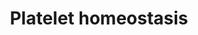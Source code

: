 ---
annotations:
- type: Pathway Ontology
  value: regulatory pathway
- type: Pathway Ontology
  value: homeostasis pathway
authors:
- MaintBot
- Egonw
- ReactomeTeam
- Anwesha
- Ryanmiller
description: 'Under normal conditions the vascular endothelium supports vasodilation,
  inhibits platelet adhesion and activation, suppresses coagulation, enhances fibrin
  cleavage and is anti-inflammatory in character. Under acute vascular trauma, vasoconstrictor
  mechanisms predominate and the endothelium becomes prothrombotic, procoagulatory
  and proinflammatory in nature. This is achieved by a reduction of endothelial dilating
  agents: adenosine, NO and prostacyclin; and by the direct action of ADP, serotonin
  and thromboxane on vascular smooth muscle cells to elicit their contraction (Becker
  et al. 2000).   Cyclooxygenase-2 (COX-2) and endothelial nitric oxide synthase (eNOS)
  are primarily expressed in endothelial cells. Both are important regulators of vascular
  function. Under normal conditions, laminar flow induces vascular endothelial COX-2
  expression and synthesis of Prostacyclin (PGI2) which in turn stimulates endothelial
  Nitric Oxide Synthase (eNOS) activity. PGI2 and NO both oppose platelet activation
  and aggregation, as does the CD39 ecto-ADPase, which decreases platelet activation
  and recruitment by metabolizing platelet-released ADP.   View original pathway at
  [http://www.reactome.org/PathwayBrowser/#DIAGRAM=418346 Reactome].'
last-edited: 2021-01-25
organisms:
- Homo sapiens
redirect_from:
- /index.php/Pathway:WP1885
- /instance/WP1885
schema-jsonld:
- '@context': https://schema.org/
  '@id': https://wikipathways.github.io/pathways/WP1885.html
  '@type': Dataset
  creator:
    '@type': Organization
    name: WikiPathways
  description: 'Under normal conditions the vascular endothelium supports vasodilation,
    inhibits platelet adhesion and activation, suppresses coagulation, enhances fibrin
    cleavage and is anti-inflammatory in character. Under acute vascular trauma, vasoconstrictor
    mechanisms predominate and the endothelium becomes prothrombotic, procoagulatory
    and proinflammatory in nature. This is achieved by a reduction of endothelial
    dilating agents: adenosine, NO and prostacyclin; and by the direct action of ADP,
    serotonin and thromboxane on vascular smooth muscle cells to elicit their contraction
    (Becker et al. 2000).   Cyclooxygenase-2 (COX-2) and endothelial nitric oxide
    synthase (eNOS) are primarily expressed in endothelial cells. Both are important
    regulators of vascular function. Under normal conditions, laminar flow induces
    vascular endothelial COX-2 expression and synthesis of Prostacyclin (PGI2) which
    in turn stimulates endothelial Nitric Oxide Synthase (eNOS) activity. PGI2 and
    NO both oppose platelet activation and aggregation, as does the CD39 ecto-ADPase,
    which decreases platelet activation and recruitment by metabolizing platelet-released
    ADP.   View original pathway at [http://www.reactome.org/PathwayBrowser/#DIAGRAM=418346
    Reactome].'
  keywords:
  - GMP
  - 'ATP2A1 '
  - 'APOB(28-4563) '
  - 'ATP2B1 '
  - 'SLC8A2 '
  - Na+
  - LDL:LRP8
  - 'ORAI1 '
  - type 1
  - NADPH
  - 'PTPN11 '
  - Guanylate cyclase,
  - 'GNG11 '
  - 'CHEST '
  - P2RX receptors
  - 'GUCY1B3 '
  - PTPN6
  - phosphodiesterases
  - (inactive)
  - Activated
  - 'PPP2R5A '
  - 'ATP2B3 '
  - 'P2RX4 '
  - 'PL '
  - 'KCNMB2 '
  - protein kinases
  - 'p-S1195-KCNMA1 '
  - 'PPP2R5E '
  - Prostacyclin:prostacyclin receptor:Gs (inactive)
  - 'ATP2A3 '
  - NO:sGC:sGC
  - 'cinaciguat '
  - p-T180,Y182-MAPK14
  - (PKGs)
  - complex
  - 'LRP8 '
  - 'PRKG2 '
  - 'ITPR3 '
  - PPi
  - 'KCNMB1 '
  - H+
  - 'PTGIR '
  - PGI2
  - cGMP
  - 'DAG '
  - phosphorylated
  - 'PPP2R1B '
  - 'GNAS2 '
  - 'TRPC3(1-848) '
  - protein kinase
  - 'Phosphodiesterases, cyclic GMP-selective '
  - 'PPP2CA '
  - Phosphorylated
  - ADP
  - stimulators
  - 'Phosphodiesterases, dual (cAMP, cGMP) activity '
  - DAG-activated
  - 'Na+ '
  - 'GNG12 '
  - 'SLC8A3 '
  - 'NO'
  - 'GNB1 '
  - 'P2RX5 '
  - 'PRKG1-1 '
  - G-protein beta-gamma
  - LDL:p-LRP8:FGR
  - ATP
  - 'KCNMB4 '
  - 'NOS2 '
  - PTGIR:PGI2
  - PLA2G4A
  - 'PPP2CB '
  - 'p-Y663,Y686-PECAM1(27-?) '
  - PP2A
  - 'p-S657,S670-MRVI1 '
  - LRP8
  - IP3R
  - PAFAH2
  - 'GNG13 '
  - Prostacyclin:prostacyclin receptor:G-protein Gs (active)
  - Heterotrimeric
  - PECAM-1:SHP-2
  - 'ITPR2 '
  - 'GNG2 '
  - 'P2RX1 '
  - 'GNG3 '
  - 'ATP2B4 '
  - 'KCNMB3 '
  - ATP2A1-3
  - CH3COO-
  - 'GUCY1B2 '
  - ATP2B1-4
  - NADP+
  - PTGIR
  - cGMP-dependent
  - P2X
  - 'ATP '
  - 'I(1,4,5)P3 '
  - L-Cit
  - 'CHOL '
  - MAPK14
  - 'PPP2R1A '
  - p-S505,S727-PLA2G4A
  - 'Mg2+ '
  - O2
  - 'GNG5 '
  - 'GNG8 '
  - SLC8A1,2,3
  - 'TRPC6 '
  - 'P2RX3 '
  - p-PECAM:PP2A
  - tetramer:I(1,4,5)P3:4xCa2+
  - NO:sGC:cinaciguat
  - H2O
  - 'GNG10 '
  - IRAG:ITPR1
  - 'GNGT2 '
  - Cyclic GMP-dependent
  - 'GNB4 '
  - 'P2RX7 '
  - 'NOS1 '
  - Guanylate cyclase:NO
  - Cations
  - PTPN11
  - CALM1
  - 'STIM1 '
  - 'p-Y-LRP8 '
  - BK channel
  - 'GDP '
  - NOS1,2,3
  - LDL:LRP8:FGR
  - GTP
  - FGR
  - 'PTPN6 '
  - PECAM-1:SHP-1
  - LDL
  - 'GNAS1 '
  - 'GNG7 '
  - 'BAY412272 '
  - G alpha (s):GTP
  - 'cGMP '
  - 'PPP2R5C '
  - TRPC3/6/7
  - 'P2RX2 '
  - 'ATP2A2 '
  - 'SLC8A1 '
  - SRI
  - 'FGR '
  - 'ORAI2 '
  - 'PPP2R5D '
  - 'GNG4 '
  - 'TAGs '
  - 'GNB2 '
  - 'GNGT1 '
  - 'MRVI1 '
  - 'GUCY1A2 '
  - 'GUCY1A3 '
  - ORAI dimer
  - IRAG:IP3 receptor
  - 'NOS3 '
  - G-protein Gs
  - 'KCNMA1 '
  - Ca2+
  - 'ATP2B2 '
  - STIM1 Dimer
  - 'ITPR1 '
  - 'NO '
  - 'PPP2R5B '
  - purinoreceptors:ATP
  - lyso-PAF
  - 'P2RX6 '
  - soluble
  - PECAM1
  - p-Y663,Y686-PECAM1(27-?)
  - BK channel,
  - GDP
  - L-Arg
  - CRAC channel
  - 'TRPC7 '
  - 'GNB5 '
  - 'Ca2+ '
  - 'PGI2 '
  - PAF
  - 'GNB3 '
  - 'GTP '
  license: CC0
  name: Platelet homeostasis
seo: CreativeWork
title: Platelet homeostasis
wpid: WP1885
---